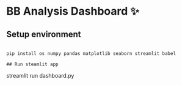 # BB Analysis Dashboard ✨

## Setup environment

```

pip install os numpy pandas matplotlib seaborn streamlit babel

## Run steamlit app
```

streamlit run dashboard.py

```

```
